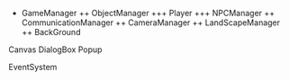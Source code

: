 + GameManager
++ ObjectManager
+++ Player
+++ NPCManager
++ CommunicationManager
++ CameraManager
++ LandScapeManager
++ BackGround

Canvas
	DialogBox
	Popup

EventSystem
